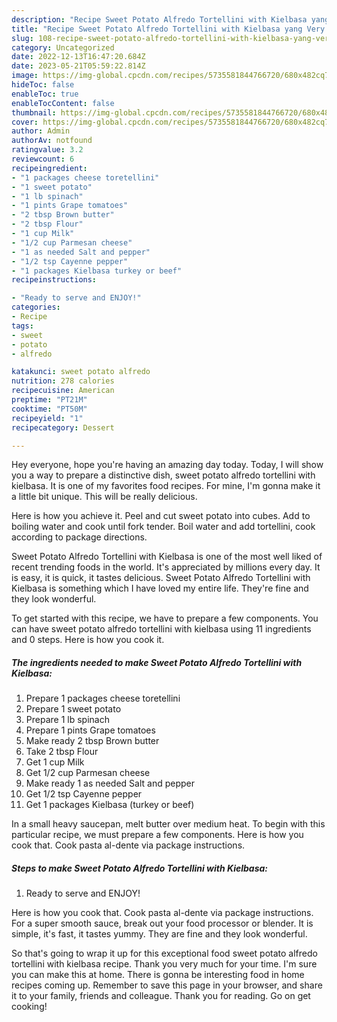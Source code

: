 ```yaml
---
description: "Recipe Sweet Potato Alfredo Tortellini with Kielbasa yang Very Delicious}"
title: "Recipe Sweet Potato Alfredo Tortellini with Kielbasa yang Very Delicious}"
slug: 108-recipe-sweet-potato-alfredo-tortellini-with-kielbasa-yang-very-delicious
category: Uncategorized
date: 2022-12-13T16:47:20.684Z
date: 2023-05-21T05:59:22.814Z
image: https://img-global.cpcdn.com/recipes/5735581844766720/680x482cq70/sweet-potato-alfredo-tortellini-with-kielbasa-recipe-main-photo.jpg
hideToc: false
enableToc: true
enableTocContent: false
thumbnail: https://img-global.cpcdn.com/recipes/5735581844766720/680x482cq70/sweet-potato-alfredo-tortellini-with-kielbasa-recipe-main-photo.jpg
cover: https://img-global.cpcdn.com/recipes/5735581844766720/680x482cq70/sweet-potato-alfredo-tortellini-with-kielbasa-recipe-main-photo.jpg
author: Admin
authorAv: notfound
ratingvalue: 3.2
reviewcount: 6
recipeingredient:
- "1 packages cheese toretellini"
- "1 sweet potato"
- "1 lb spinach"
- "1 pints Grape tomatoes"
- "2 tbsp Brown butter"
- "2 tbsp Flour"
- "1 cup Milk"
- "1/2 cup Parmesan cheese"
- "1 as needed Salt and pepper"
- "1/2 tsp Cayenne pepper"
- "1 packages Kielbasa turkey or beef"
recipeinstructions:

- "Ready to serve and ENJOY!"
categories:
- Recipe
tags:
- sweet
- potato
- alfredo

katakunci: sweet potato alfredo 
nutrition: 278 calories
recipecuisine: American
preptime: "PT21M"
cooktime: "PT50M"
recipeyield: "1"
recipecategory: Dessert

---
```



Hey everyone, hope you're having an amazing day today. Today, I will show you a way to prepare a distinctive dish, sweet potato alfredo tortellini with kielbasa. It is one of my favorites food recipes. For mine, I'm gonna make it a little bit unique. This will be really delicious.

Here is how you achieve it. Peel and cut sweet potato into cubes. Add to boiling water and cook until fork tender. Boil water and add tortellini, cook according to package directions.

Sweet Potato Alfredo Tortellini with Kielbasa is one of the most well liked of recent trending foods in the world. It's appreciated by millions every day. It is easy, it is quick, it tastes delicious. Sweet Potato Alfredo Tortellini with Kielbasa is something which I have loved my entire life. They're fine and they look wonderful.


To get started with this recipe, we have to prepare a few components. You can have sweet potato alfredo tortellini with kielbasa using 11 ingredients and 0 steps. Here is how you cook it.

<!--inarticleads1-->

##### The ingredients needed to make Sweet Potato Alfredo Tortellini with Kielbasa:

1. Prepare 1 packages cheese toretellini
1. Prepare 1 sweet potato
1. Prepare 1 lb spinach
1. Prepare 1 pints Grape tomatoes
1. Make ready 2 tbsp Brown butter
1. Take 2 tbsp Flour
1. Get 1 cup Milk
1. Get 1/2 cup Parmesan cheese
1. Make ready 1 as needed Salt and pepper
1. Get 1/2 tsp Cayenne pepper
1. Get 1 packages Kielbasa (turkey or beef)


In a small heavy saucepan, melt butter over medium heat. To begin with this particular recipe, we must prepare a few components. Here is how you cook that. Cook pasta al-dente via package instructions. 

<!--inarticleads2-->

##### Steps to make Sweet Potato Alfredo Tortellini with Kielbasa:


1. Ready to serve and ENJOY!

Here is how you cook that. Cook pasta al-dente via package instructions. For a super smooth sauce, break out your food processor or blender. It is simple, it&#39;s fast, it tastes yummy. They are fine and they look wonderful. 

So that's going to wrap it up for this exceptional food sweet potato alfredo tortellini with kielbasa recipe. Thank you very much for your time. I'm sure you can make this at home. There is gonna be interesting food in home recipes coming up. Remember to save this page in your browser, and share it to your family, friends and colleague. Thank you for reading. Go on get cooking!
